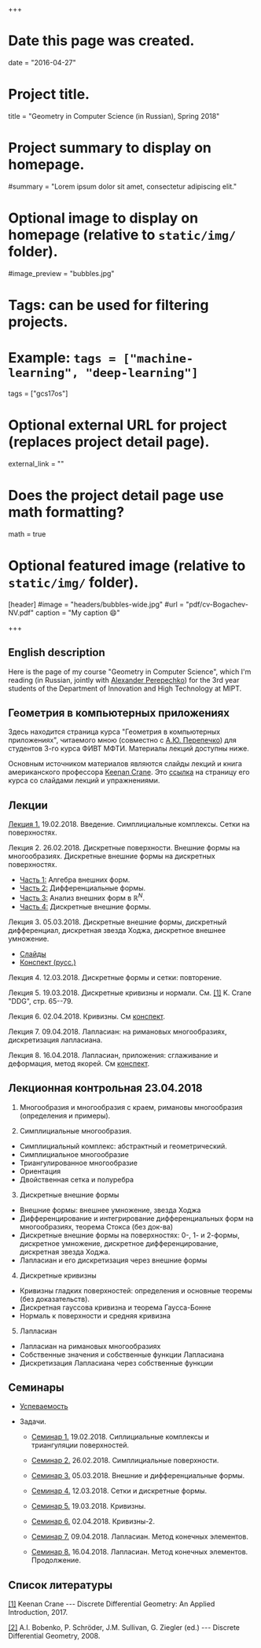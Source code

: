 +++
# Date this page was created.
date = "2016-04-27"

# Project title.
title = "Geometry in Computer Science (in Russian), Spring 2018"

# Project summary to display on homepage.
#summary = "Lorem ipsum dolor sit amet, consectetur adipiscing elit."

# Optional image to display on homepage (relative to `static/img/` folder).
#image_preview = "bubbles.jpg"

# Tags: can be used for filtering projects.
# Example: `tags = ["machine-learning", "deep-learning"]`
tags = ["gcs17os"]

# Optional external URL for project (replaces project detail page).
external_link = ""

# Does the project detail page use math formatting?
math = true

# Optional featured image (relative to `static/img/` folder).
[header]
#image = "headers/bubbles-wide.jpg"
#url = "pdf/cv-Bogachev-NV.pdf"
caption = "My caption :smile:"

+++



## English description

Here is the page of my course "Geometry in Computer Science", which I'm reading (in Russian, jointly with [Alexander Perepechko](http://a.perep.ru/)) for the 3rd year students of the Department of Innovation and High Technology at MIPT. 




## Геометрия в компьютерных приложениях


Здесь находится страница курса "Геометрия в компьютерных приложениях", читаемого мною (совместно с [А.Ю. Перепечко](http://a.perep.ru/)) для студентов 3-го курса ФИВТ МФТИ. Материалы лекций доступны ниже. 

Основным источником материалов являются слайды лекций и книга американского профессора [Keenan Crane](http://www.cs.cmu.edu/~kmcrane/). Это [ссылка](http://brickisland.net/DDGFall2017/) на страницу его курса со слайдами лекций и упражнениями.

## Лекции

[Лекция 1.](http://brickisland.net/DDGFall2017/wp-content/uploads/2017/09/CMU_DDG_Fall2017_02_SimpicialComplex-1.pdf) 19.02.2018. Введение. Симплициальные комплексы. Сетки на поверхностях.

Лекция 2. 26.02.2018. Дискретные поверхности. Внешние формы на многообразиях. Дискретные внешние формы на дискретных поверхностях.
  
- [Часть 1:](http://brickisland.net/DDGFall2017/wp-content/uploads/2017/09/CMU_DDG_Fall2017_02_ExteriorAlgebra.pdf) Алгебра внешних форм.
- [Часть 2:](http://brickisland.net/DDGFall2017/wp-content/uploads/2017/09/CMU_DDG_Fall2017_02_DifferentialForms-1.pdf) Дифференциальные формы.
- [Часть 3:](http://brickisland.net/DDGFall2017/wp-content/uploads/2017/09/CMU_DDG_Fall2017_02_ExteriorCalculus.pdf) Анализ внешних форм в $\mathbb{R}^N$.
- [Часть 4:](http://brickisland.net/DDGFall2017/wp-content/uploads/2017/09/CMU_DDG_Fall2017_06_DiscreteExteriorCalculus.pdf) Дискретные внешние формы.

Лекция 3. 05.03.2018. Дискретные внешние формы, дискретный дифференциал, дискретная звезда Ходжа, дискретное внешнее умножение.

- [Слайды](http://brickisland.net/DDGSpring2016/wp-content/uploads/2016/04/DDG_CMUSpring2016_ExteriorCalculus.pdf)
- [Конспект (русс.)](lec-03.pdf)

Лекция 4. 12.03.2018. Дискретные формы и сетки: повторение.

Лекция 5. 19.03.2018. Дискретные кривизны и нормали. См. [[1]](http://www.cs.cmu.edu/~kmcrane/Projects/DGPDEC/paper.pdf) K. Crane "DDG", стр. 65--79.

Лекция 6. 02.04.2018. Кривизны. См [конспект](lec05-06.pdf). 

Лекция 7. 09.04.2018. Лапласиан: на римановых многообразиях, дискретизация лапласиана.

Лекция 8. 16.04.2018. Лапласиан, приложения: сглаживание и деформация, метод якорей. См [конспект](lec-07.pdf).



## Лекционная контрольная 23.04.2018

1. Многообразия и многообразия с краем, римановы многообразия (определения и примеры).

2. Симплициальные многообразия.

  - Симплициальный комплекс: абстрактный и геометрический.
  - Симплициальное многообразие
  - Триангулированное многообразие
  - Ориентация
  - Двойственная сетка и полуребра

3. Дискретные внешние формы

  - Внешние формы: внешнее умножение, звезда Ходжа
  - Дифференцирование и интегрирование дифференциальных форм на многообразиях, теорема Стокса (без док-ва)
  - Дискретные внешние формы на поверхностях: 0-, 1- и 2-формы, дискретное умножение, дискретное дифференцирование, дискретная звезда Ходжа.
  - Лапласиан и его дискретизация через внешние формы

4. Дискретные кривизны

  - Кривизны гладких поверхностей: определения и основные теоремы (без доказательств).
  - Дискретная гауссова кривизна и теорема Гаусса-Бонне
  - Нормаль к поверхности и средняя кривизна

5. Лапласиан

  - Лапласиан на римановых многообразиях
  - Собственные значения и собственные функции Лапласиана
  - Дискретизация Лапласиана через собственные функции

## Семинары


- [Успеваемость](https://docs.google.com/spreadsheets/d/e/2PACX-1vRVBM-23gUE-pgAdmGRTKOiTE-hcwfgIKym8-lFtXkbZmSpdvgoRvz7Vbio2ZQBWJskIlVjcuu56Hqw/pubhtml)

- Задачи.

  + [Семинар 1.](gcs-sem-spr-1.pdf) 19.02.2018. Сиплициальные комплексы и триангуляции поверхностей. 

  + [Семинар 2.](gcs-sem-spr-2.pdf) 26.02.2018. Симплициальные поверхности.
 
  + [Семинар 3.](gcs-sem-spr-3.pdf) 05.03.2018. Внешние и дифференциальные формы.

  + [Семинар 4.](gcs-sem-spr-4.pdf) 12.03.2018. Сетки и дискретные формы.

  + [Семинар 5.](gcs-sem-spr-5.pdf) 19.03.2018. Кривизны.
 
  + [Семинар 6.](gcs-sem-spr-6.pdf) 02.04.2018. Кривизны-2.

  + [Семинар 7.](gcs-sem-spr-7.pdf) 09.04.2018. Лапласиан. Метод конечных элементов.

  + [Семинар 8.](gcs-sem-spr-8.pdf) 16.04.2018. Лапласиан. Метод конечных элементов. Продолжение.

## Список литературы


[[1]](http://www.cs.cmu.edu/~kmcrane/Projects/DGPDEC/paper.pdf) Keenan Crane --- Discrete Differential Geometry: An Applied Introduction, 2017.

[[2]](Alexander_I._Bobenko.pdf) A.I. Bobenko, P. Schröder, J.M. Sullivan, G. Ziegler (ed.) --- Discrete Differential Geometry, 2008.

